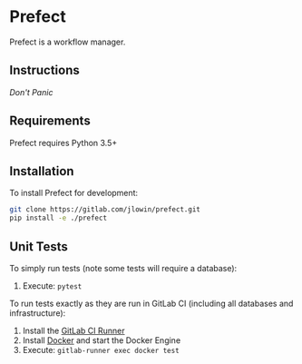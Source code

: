 # Prefect

Prefect is a workflow manager.

## Instructions
*Don't Panic*


## Requirements

Prefect requires Python 3.5+

## Installation

To install Prefect for development:
```bash
git clone https://gitlab.com/jlowin/prefect.git
pip install -e ./prefect
```

## Unit Tests
To simply run tests (note some tests will require a database):
1. Execute: `pytest`

To run tests exactly as they are run in GitLab CI (including all databases and infrastructure):
1. Install the [GitLab CI Runner](https://docs.gitlab.com/runner/install/index.html)
1. Install [Docker](https://docs.docker.com/engine/installation/) and start the Docker Engine
1. Execute: `gitlab-runner exec docker test`
